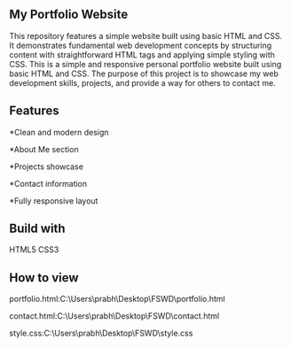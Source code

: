 ## My Portfolio Website
This repository features a simple website built using basic HTML and CSS. It demonstrates fundamental web development concepts by structuring content with straightforward HTML tags and applying simple styling with CSS.
This is a simple and responsive personal portfolio website built using basic HTML and CSS. The purpose of this project is to showcase my web development skills, projects, and provide a way for others to contact me.

## Features

*Clean and modern design

*About Me section

*Projects showcase

*Contact information

*Fully responsive layout

## Build with
HTML5
CSS3

## How to view
portfolio.html:C:\Users\prabh\Desktop\FSWD\portfolio.html

contact.html:C:\Users\prabh\Desktop\FSWD\contact.html

style.css:C:\Users\prabh\Desktop\FSWD\style.css
